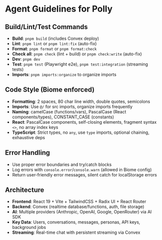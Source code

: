# Agent Guidelines for Polly

## Build/Lint/Test Commands
- **Build**: `pnpm build` (includes Convex deploy)
- **Lint**: `pnpm lint` or `pnpm lint:fix` (auto-fix)
- **Format**: `pnpm format` or `pnpm format:check`
- **Check all**: `pnpm check` (lint + build) or `pnpm check:write` (auto-fix)
- **Dev**: `pnpm dev`
- **Test**: `pnpm test` (Playwright e2e), `pnpm test:integration` (streaming tests)
- **Imports**: `pnpm imports:organize` to organize imports

## Code Style (Biome enforced)
- **Formatting**: 2 spaces, 80 char line width, double quotes, semicolons
- **Imports**: Use `@/` for src imports, organize imports frequently
- **Naming**: camelCase (functions/vars), PascalCase (React components/types), CONSTANT_CASE (constants)
- **React**: PascalCase components, self-closing elements, fragment syntax `<>`, no array index keys
- **TypeScript**: Strict types, no `any`, use `type` imports, optional chaining, exhaustive deps

## Error Handling
- Use proper error boundaries and try/catch blocks
- Log errors with `console.error`/`console.warn` (allowed in Biome config)
- Return user-friendly error messages, silent catch for localStorage errors

## Architecture
- **Frontend**: React 19 + Vite + TailwindCSS + Radix UI + React Router
- **Backend**: Convex (realtime database/functions, auth, file storage)
- **AI**: Multiple providers (Anthropic, OpenAI, Google, OpenRouter) via AI SDK
- **Key Data**: Users, conversations, messages, personas, API keys, background jobs
- **Streaming**: Real-time chat with persistent streaming via Convex
